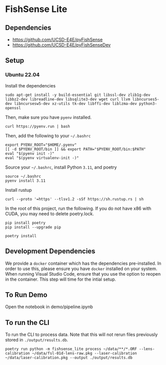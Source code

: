 # FishSense Lite

## Dependencies
* https://github.com/UCSD-E4E/pyFishSense
* https://github.com/UCSD-E4E/pyFishSenseDev

## Setup

### Ubuntu 22.04
Install the dependencies
```
sudo apt-get install -y build-essential git libssl-dev zlib1g-dev libbz2-dev libreadline-dev libsqlite3-dev wget curl llvm libncurses5-dev libncursesw5-dev xz-utils tk-dev libffi-dev liblzma-dev python3-openssl
```

Then, make sure you have `pyenv` installed.
```
curl https://pyenv.run | bash
```

Then, add the following to your `~/.bashrc`
```
export PYENV_ROOT="$HOME/.pyenv"
[[ -d $PYENV_ROOT/bin ]] && export PATH="$PYENV_ROOT/bin:$PATH"
eval "$(pyenv init -)"
eval "$(pyenv virtualenv-init -)"
```

Source your `~/.bashrc`, install Python `3.11`, and poetry
```
source ~/.bashrc
pyenv install 3.11
```

Install rustup
```
curl --proto '=https' --tlsv1.2 -sSf https://sh.rustup.rs | sh
```

In the root of this project, run the following.  If you do not have x86 with CUDA, you may need to delete poetry.lock.
```
pip install poetry
pip install --upgrade pip

poetry install
```

## Development Dependencies
We provide a `docker` container which has the dependencies pre-installed.  In order to use this, please ensure you have `docker` installed on your system.  When running Visual Studio Code, ensure that you use the option to reopen in the container.  This step will time for the intial setup.

## To Run Demo
Open the notebook in demo/pipeline.ipynb

## To run the CLI
To run the CLI to process data.  Note that this will not rerun files previously stored in `./output/results.db`.
```
poetry run python -m fishsense_lite process ~/data/**/*.ORF --lens-calibration ~/data/fsl-01d-lens-raw.pkg --laser-calibration ~/data/laser-calibration.pkg --output ./output/results.db
```
